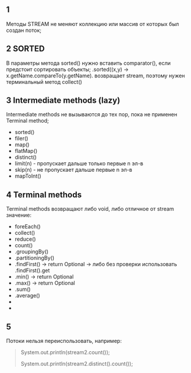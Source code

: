 ## 1
Методы STREAM не меняют коллекцию или массив от которых был создан поток;

## 2  SORTED
В параметры метода sorted() нужно вставить comparator(), если предстоит сортировать
объекты;
.sorted((x,y) -> x.getName.compareTo(y.getName).
возвращает stream, поэтому нужен терминальный метод collect()

## 3 Intermediate methods (lazy)
Intermediate methods не вызываются до тех пор, пока не применен Terminal method;
* sorted()
* filer()
* map()
* flatMap()
* distinct()
* limit(n) - пропускает дальше только первые n эл-в 
* skip(n)  - не пропускает дальше первые n эл-в
* mapToInt()


## 4 Terminal methods
Terminal methods возвращают либо void, либо отличное от stream значение:
* foreEach() 
* collect()
* reduce()
* count()
* .groupingBy()
* .partitioningBy()
* .findFirst()  -> return Optional -> либо без проверки использовать .findFirst().get
* .min()  -> return Optional
* .max()  -> return Optional
* .sum()
* .average()
* 
* 


## 5
Потоки нельзя переиспользовать, например:
> System.out.println(stream2.count());
> 
> System.out.println(stream2.distinct().count()); 


